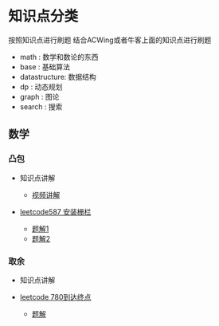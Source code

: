 # 知识点分类



按照知识点进行刷题
结合ACWing或者牛客上面的知识点进行刷题

- math : 数学和数论的东西
- base : 基础算法
- datastructure: 数据结构
- dp : 动态规划
- graph : 图论
- search : 搜索

## 数学
### 凸包

- 知识点讲解
    - [视频讲解](https://www.bilibili.com/video/BV1v741197YM?spm_id_from=333.337.search-card.all.click)
   
- [leetcode587 安装栅栏](https://leetcode-cn.com/problems/erect-the-fence/)
  - [题解1](https://blog.csdn.net/fuzekun/article/details/124542010?spm=1001.2014.3001.5501)
  - [题解2](https://leetcode-cn.com/problems/erect-the-fence/solution/by-ac_oier-4xuu/)

### 取余

- 知识点讲解

- [leetcode 780到达终点](https://leetcode-cn.com/problems/reaching-points/)
  - [题解](https://leetcode-cn.com/problems/reaching-points/solution/shi-yao-shu-xue-jiu-shi-ge-nao-jin-ji-zh-8hqh/)